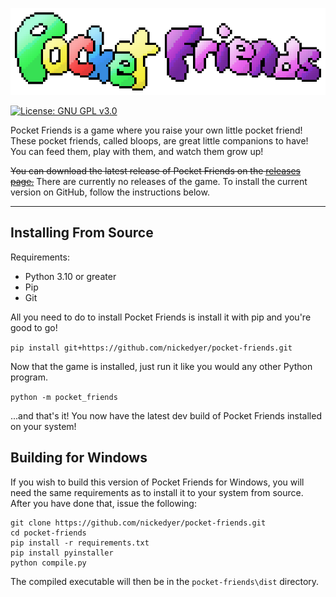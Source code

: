 
![Pocket Friends](https://github.com/nickedyer/pocket-friends/blob/master/pocket_friends/game_files/resources/images/promotional.png?raw=true)

[![License: GNU GPL v3.0](https://img.shields.io/badge/license-GNU%20GPL%20v3.0-blue)](LICENSE)

Pocket Friends is a game where you raise your own little pocket friend! These pocket friends, called bloops, are great little companions to have! You can feed them, play with them, and watch them grow up!

~~You can download the latest release of Pocket Friends on the [releases page.](https://github.com/nickedyer/pocket-friends/releases)~~
There are currently no releases of the game. To install the current version on GitHub, follow the instructions below.

---

## Installing From Source

Requirements:
- Python 3.10 or greater
- Pip
- Git

All you need to do to install Pocket Friends is install it with pip and you're good to go!

`pip install git+https://github.com/nickedyer/pocket-friends.git`

Now that the game is installed, just run it like you would any other Python program.

`python -m pocket_friends`

...and that's it! You now have the latest dev build of Pocket Friends installed on your system!

## Building for Windows

If you wish to build this version of Pocket Friends for Windows, you will need the same
requirements as to install it to your system from source. After you have done that,
issue the following:
```
git clone https://github.com/nickedyer/pocket-friends.git
cd pocket-friends
pip install -r requirements.txt
pip install pyinstaller
python compile.py
```
The compiled executable will then be in the `pocket-friends\dist` directory.